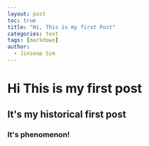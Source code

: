```yaml
---
layout: post
toc: true
title: "Hi, This is my first Post"
categories: test
tags: [markdown]
author:
  - Jinseop Sim
---
```


# Hi This is my first post
## It's my historical first post
### It's phenomenon!